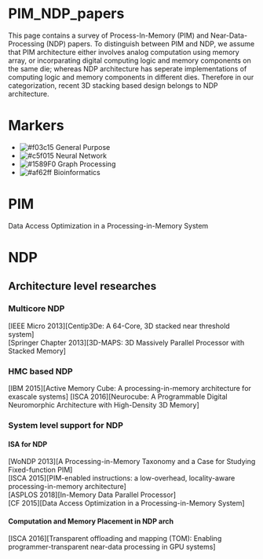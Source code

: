 # PIM_NDP_papers
This page contains a survey of Process-In-Memory (PIM) and Near-Data-Processing (NDP) papers. 
To distinguish between PIM and NDP, we assume that PIM architecture either involves analog computation using memory array, or incorparating digital computing logic and memory components on the same die; 
whereas NDP architecture has seperate implementations of computing logic and memory components in different dies. Therefore in our categorization, recent 3D stacking based design belongs to NDP architecture.

# Markers
- ![#f03c15](https://placehold.it/15/f03c15/000000?text=+) General Purpose
- ![#c5f015](https://placehold.it/15/c5f015/000000?text=+) Neural Network
- ![#1589F0](https://placehold.it/15/1589F0/000000?text=+) Graph Processing
- ![#af62ff](https://placehold.it/15/af62ff/000000?text=+) Bioinformatics

# PIM

Data Access Optimization in a Processing-in-Memory System

# NDP

## Architecture level researches
### Multicore NDP
[IEEE Micro 2013][Centip3De: A 64-Core, 3D stacked near threshold system]<br/>
[Springer Chapter 2013][3D-MAPS: 3D Massively Parallel Processor with Stacked Memory]<br/>

### HMC based NDP
[IBM 2015][Active Memory Cube: A processing-in-memory architecture for exascale systems]
[ISCA 2016][Neurocube: A Programmable Digital Neuromorphic Architecture with High-Density 3D Memory]

### System level support for NDP
#### ISA for NDP
[WoNDP 2013][A Processing-in-Memory Taxonomy and a Case for Studying Fixed-function PIM]<br/>
[ISCA 2015][PIM-enabled instructions: a low-overhead, locality-aware processing-in-memory architecture]<br/>
[ASPLOS 2018][In-Memory Data Parallel Processor]<br/>
[CF 2015][Data Access Optimization in a Processing-in-Memory System]<br/>

#### Computation and Memory Placement in NDP arch
[ISCA 2016][Transparent offloading and mapping (TOM): Enabling programmer-transparent near-data processing in GPU systems]<br/>


